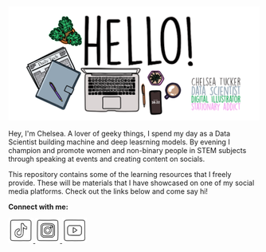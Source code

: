 <img src="media/Hello.png" />

Hey, I'm Chelsea. A lover of geeky things, I spend my day as a Data Scientist building machine and deep leasrning models. By evening I champion and promote women and non-binary people in STEM subjects through speaking at events and creating content on socials. 

This repository contains some of the learning resources that I freely provide. These will be materials that I have showcased on one of my social media platforms. Check out the links below and come say hi!

**Connect with me:**

<a href="https://www.tiktok.com/@mathschelsea">
<img src="media/TikTok.png" width="50">
</a>
<a href="https://www.instagram.com/mathschelsea/">
<img src="media/Instagram.png" width="50">
</a>
<a href="https://www.youtube.com/c/mathschelsea">
<img src="media/YouTube.png" width="50">
</a>
